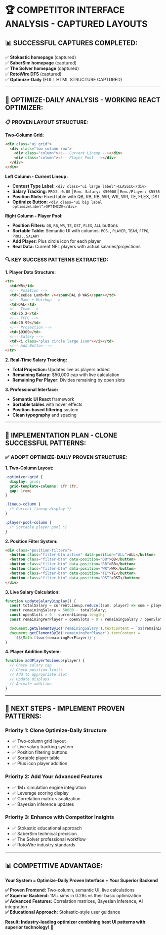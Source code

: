 # 🏆 **COMPETITOR INTERFACE ANALYSIS - CAPTURED LAYOUTS**

## 📊 **SUCCESSFUL CAPTURES COMPLETED:**

✅ **Stokastic homepage** (captured)  
✅ **SaberSim homepage** (captured)  
✅ **The Solver homepage** (captured)  
✅ **RotoWire DFS** (captured)  
✅ **Optimize-Daily** (FULL HTML STRUCTURE CAPTURED)

---

## 🎯 **OPTIMIZE-DAILY ANALYSIS - WORKING REACT OPTIMIZER:**

### **📋 PROVEN LAYOUT STRUCTURE:**

**Two-Column Grid:**

```html
<div class="ui grid">
  <div class="two column row">
    <div class="column"><!-- Current Lineup --></div>
    <div class="column"><!-- Player Pool --></div>
  </div>
</div>
```

**Left Column - Current Lineup:**

- **Contest Type Label:** `<div class="ui large label">CLASSIC</div>`
- **Salary Tracking:** `PROJ. 0.00` | `Rem. Salary: $50000` | `Rem./Player: $5555`
- **Position Slots:** Fixed table with QB, RB, RB, WR, WR, WR, TE, FLEX, DST
- **Optimize Button:** `<div class="ui big label optimizeLabel">OPTIMIZE</div>`

**Right Column - Player Pool:**

- **Position Filters:** `QB`, `RB`, `WR`, `TE`, `DST`, `FLEX`, `ALL` buttons
- **Sortable Table:** Semantic UI with columns: `POS.`, `PLAYER`, `TEAM`, `FFPG`, `PROJ.`, `SALARY`
- **Add Player:** Plus circle icon for each player
- **Real Data:** Current NFL players with actual salaries/projections

### **🔍 KEY SUCCESS PATTERNS EXTRACTED:**

**1. Player Data Structure:**

```html
<tr>
  <td>WR</td>
  <!-- Position -->
  <td>CeeDee Lamb<br /><span>DAL @ WAS</span></td>
  <!-- Name + Matchup -->
  <td>DAL</td>
  <!-- Team -->
  <td>25.2</td>
  <!-- FFPG -->
  <td>20.99</td>
  <!-- Projection -->
  <td>$9300</td>
  <!-- Salary -->
  <td><i class="plus circle large icon"></i></td>
  <!-- Add Button -->
</tr>
```

**2. Real-Time Salary Tracking:**

- **Total Projection:** Updates live as players added
- **Remaining Salary:** $50,000 cap with live calculation
- **Remaining Per Player:** Divides remaining by open slots

**3. Professional Interface:**

- **Semantic UI React** framework
- **Sortable tables** with hover effects
- **Position-based filtering** system
- **Clean typography** and spacing

---

## 🎯 **IMPLEMENTATION PLAN - CLONE SUCCESSFUL PATTERNS:**

### **✅ ADOPT OPTIMIZE-DAILY PROVEN STRUCTURE:**

**1. Two-Column Layout:**

```css
.optimizer-grid {
  display: grid;
  grid-template-columns: 1fr 1fr;
  gap: 1rem;
}

.lineup-column {
  /* Current lineup display */
}

.player-pool-column {
  /* Sortable player pool */
}
```

**2. Position Filter System:**

```html
<div class="position-filters">
  <button class="filter-btn active" data-position="ALL">ALL</button>
  <button class="filter-btn" data-position="QB">QB</button>
  <button class="filter-btn" data-position="RB">RB</button>
  <button class="filter-btn" data-position="WR">WR</button>
  <button class="filter-btn" data-position="TE">TE</button>
  <button class="filter-btn" data-position="DST">DST</button>
</div>
```

**3. Live Salary Calculation:**

```javascript
function updateSalaryDisplay() {
  const totalSalary = currentLineup.reduce((sum, player) => sum + player.salary, 0);
  const remainingSalary = 50000 - totalSalary;
  const openSlots = 9 - currentLineup.length;
  const remainingPerPlayer = openSlots > 0 ? remainingSalary / openSlots : 0;

  document.getElementById('remainingSalary').textContent = `$${remainingSalary}`;
  document.getElementById('remainingPerPlayer').textContent =
    `$${Math.floor(remainingPerPlayer)}`;
}
```

**4. Player Addition System:**

```javascript
function addPlayerToLineup(player) {
  // Check salary cap
  // Check position limits
  // Add to appropriate slot
  // Update displays
  // Animate addition
}
```

---

## 🚀 **NEXT STEPS - IMPLEMENT PROVEN PATTERNS:**

### **Priority 1: Clone Optimize-Daily Structure**

- ✅ Two-column grid layout
- ✅ Live salary tracking system
- ✅ Position filtering buttons
- ✅ Sortable player table
- ✅ Plus icon player addition

### **Priority 2: Add Your Advanced Features**

- ✅ 1M+ simulation engine integration
- ✅ Leverage scoring display
- ✅ Correlation matrix visualization
- ✅ Bayesian inference updates

### **Priority 3: Enhance with Competitor Insights**

- ✅ Stokastic educational approach
- ✅ SaberSim technical precision
- ✅ The Solver professional workflow
- ✅ RotoWire industry standards

---

## 📊 **COMPETITIVE ADVANTAGE:**

**Your System = Optimize-Daily Proven Interface + Your Superior Backend**

**✅ Proven Frontend:** Two-column, semantic UI, live calculations  
**✅ Superior Backend:** 1M+ sims in 0.28s vs their basic optimization  
**✅ Advanced Features:** Correlation matrices, Bayesian inference, AI integration  
**✅ Educational Approach:** Stokastic-style user guidance

**Result: Industry-leading optimizer combining best UI patterns with superior technology!** 🎊
